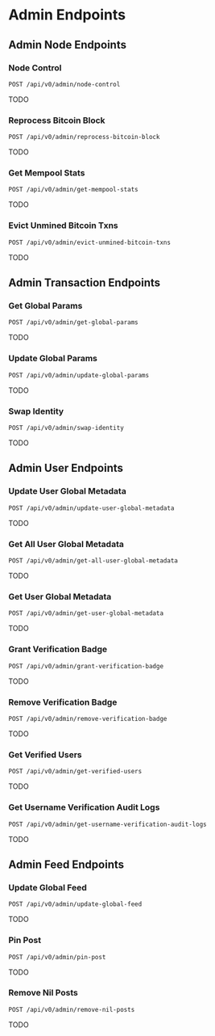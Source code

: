 # Admin Endpoints

## Admin Node Endpoints

### Node Control

```
POST /api/v0/admin/node-control
```

TODO

### Reprocess Bitcoin Block

```
POST /api/v0/admin/reprocess-bitcoin-block
```

TODO

### Get Mempool Stats

```
POST /api/v0/admin/get-mempool-stats
```

TODO

### Evict Unmined Bitcoin Txns

```
POST /api/v0/admin/evict-unmined-bitcoin-txns
```

TODO



## Admin Transaction Endpoints

### Get Global Params

```
POST /api/v0/admin/get-global-params
```

TODO

### Update Global Params

```
POST /api/v0/admin/update-global-params
```

TODO

### Swap Identity

```
POST /api/v0/admin/swap-identity
```

TODO

## Admin User Endpoints

### Update User Global Metadata

```
POST /api/v0/admin/update-user-global-metadata
```

TODO

### Get All User Global Metadata

```
POST /api/v0/admin/get-all-user-global-metadata
```

TODO

### Get User Global Metadata

```
POST /api/v0/admin/get-user-global-metadata
```

TODO

### Grant Verification Badge

```
POST /api/v0/admin/grant-verification-badge
```

TODO

### Remove Verification Badge

```
POST /api/v0/admin/remove-verification-badge
```

TODO

### Get Verified Users

```
POST /api/v0/admin/get-verified-users
```

TODO

### Get Username Verification Audit Logs

```
POST /api/v0/admin/get-username-verification-audit-logs
```

TODO

## Admin Feed Endpoints

### Update Global Feed

```
POST /api/v0/admin/update-global-feed
```

TODO

### Pin Post

```
POST /api/v0/admin/pin-post
```

TODO

### Remove Nil Posts

```
POST /api/v0/admin/remove-nil-posts
```

TODO
